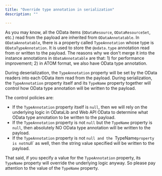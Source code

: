 ```yaml
---
title: "Override type annotation in serialization"
description: ""

---
```


As you may know, all the OData items (`ODataResource`, `ODataResourceSet`, etc.) read from the payload are inherited from `ODataAnnotatable`. In `ODataAnnotatable`, there is a property called `TypeAnnotation` whose type is `ODataTypeAnnotation`. It is used to store the `@odata.type` annotation read from or written to the payload. The reasons why we don't merge it into the instance annotations in `ODataAnnotatable` are that: 1) for performance improvement; 2) in ATOM format, we also have OData type annotation.

During deserialization, the `TypeAnnotation` property will be set by the OData readers into each OData item read from the payload. During serialization, the `TypeAnnotation` property itself and its `TypeName` property together will control how OData type annotation will be written to the payload.

The control policies are:

- If the `TypeAnnotation` property itself is `null`, then we will rely on the underlying logic in ODataLib and Web API OData to determine what OData type annotation to be written to the payload.
- If the `TypeAnnotation` property is not `null` but the `TypeName` property is `null`, then absolutely NO OData type annotation will be written to the payload.
- If the `TypeAnnotation` property is not `null and the `TypeName` property is not `null` as well, then the string value specified will be written to the payload.

That said, if you specify a value for the `TypeAnnotation` property, its `TypeName` property will override the underlying logic anyway. So please pay attention to the value of the `TypeName` property.